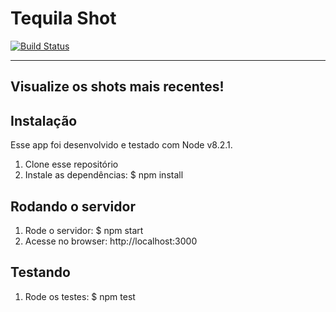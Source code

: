 Tequila Shot
=============
[![Build Status](https://travis-ci.org/l31rb4g/tequilashot.svg?branch=master)](https://travis-ci.org/l31rb4g/tequilashot)

----------
Visualize os shots mais recentes!
----------


Instalação
-----------
Esse app foi desenvolvido e testado com Node v8.2.1.

1. Clone esse repositório
2. Instale as dependências: $ npm install


Rodando o servidor
-----------
1. Rode o servidor: $ npm start
2. Acesse no browser: http://localhost:3000


Testando
-----------
1. Rode os testes: $ npm test
